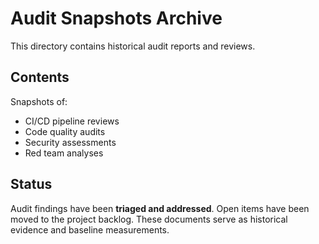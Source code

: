 # Audit Snapshots Archive

This directory contains historical audit reports and reviews.

## Contents

Snapshots of:
- CI/CD pipeline reviews
- Code quality audits
- Security assessments
- Red team analyses

## Status

Audit findings have been **triaged and addressed**. Open items have been moved to the project backlog. These documents serve as historical evidence and baseline measurements.
